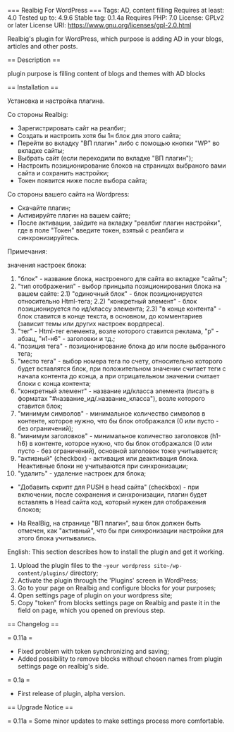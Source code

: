 === Realbig For WordPress ===
Tags: AD, content filling
Requires at least: 4.0
Tested up to: 4.9.6
Stable tag: 0.1.4a
Requires PHP: 7.0
License: GPLv2 or later
License URI: https://www.gnu.org/licenses/gpl-2.0.html

Realbig's plugin for WordPress, which purpose is adding AD in your blogs, articles and other posts.

== Description ==

plugin purpose is filling content of blogs and themes with AD blocks

== Installation ==

Установка и настройка плагина.

Со стороны Realbig: 

- Зарегистрировать сайт на реалбиг;
- Создать и настроить хотя бы 1н блок для этого сайта;
- Перейти во вкладку "ВП плагин" либо с помощью кнопки "WP" во вкладке сайты;
- Выбрать сайт (если переходили по вкладке "ВП плагин");
- Настроить позиционирование блоков на страницах выбраного вами сайта и сохранить настройки;
- Токен появится ниже после выбора сайта;

Со стороны вашего сайта на Wordpress:

- Скачайте плагин;
- Активируйте плагин на вашем сайте;
- После активации, зайдите на вкладку "реалбиг плагин настройки", где в поле "Токен" введите токен, взятый с реалбига и синхронизируйтесь.

Примечания:

значения настроек блока:
1) "блок" - название блока, настроеного для сайта во вкладке "сайты";
2) "тип отображения" - выбор принцыпа позиционирования блока на вашем сайте:
	2.1) "одиночный блок" - блок позиционируется относительно Html-тега;
	2.2) "конкретный элемент" - блок позиционируется по ид/классу элемента;
	2.3) "в конце контента" - блок ставится в конце текста, в основном, до комментариев (зависит темы или других настроек вордпреса).
3) "тег" - Html-тег елемента, возле которого ставится реклама, "р" - абзац, "н1-н6" - заголовки и тд.;
4) "позиция тега" - позиционирование блока до или после выбранного тега;
5) "место тега" - выбор номера тега по счету, относительно которого будет вставлятся блок, при положительном значении считает теги с начала контента до конца, а при отрицательном значении считает блоки с конца контента;
6) "конкретный элемент" - название ид/класса элемента (писать в форматах "#название_ид/.название_класса"), возле которого ставится блок;
7) "минимум символов" - минимальное количество символов в контенте, которое нужно, что бы блок отображался (0 или пусто - без ограничений);
8) "минимум заголовков" - минимальное количество заголовков (h1-h6) в контенте, которое нужно, что бы блок отображался (0 или пусто - без ограничений), основной заголовок тоже учитывается;
9) "активный" (checkbox) - активация или деактивация блока. Неактивные блоки не учитываются при синхронизации;
10) "удалить" - удаление настроек для блока;

- "Добавить скрипт для PUSH в head сайта" (checkbox) - при включении, после сохранения и синхронизации, плагин будет вставлять в Head сайта код, который нужен для отображения блоков;

- На RealBig, на странице "ВП плагин", ваш блок должен быть отмечен, как "активный", что бы при синхронизации настройки для этого блока учитывались.

English:
This section describes how to install the plugin and get it working.

1. Upload the plugin files to the `~your wordpress site~/wp-content/plugins/` directory;
2. Activate the plugin through the 'Plugins' screen in WordPress;
3. Go to your page on Realbig and configure blocks for your purposes;
4. Open settings page of plugin on your wordpress site;
5. Copy "token" from blocks settings page on Realbig and paste it in the field on page, which you opened on previous step.

== Changelog ==

= 0.11a =
* Fixed problem with token synchronizing and saving;
* Added possibility to remove blocks without chosen names from plugin settings page on realbig's side.

= 0.1a =
* First release of plugin, alpha version.

== Upgrade Notice ==

= 0.11a =
Some minor updates to make settings process more comfortable.